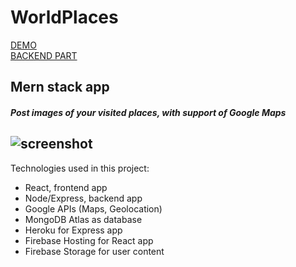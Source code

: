 # WorldPlaces

[DEMO](https://places-mern-c8f5b.web.app/)  
[BACKEND PART](https://github.com/pre-ska/places-backend)

## Mern stack app

##### Post images of your visited places, with support of Google Maps

## ![screenshot](https://i.imgur.com/O2i5xKA.png)

Technologies used in this project:

- React, frontend app
- Node/Express, backend app
- Google APIs (Maps, Geolocation)
- MongoDB Atlas as database
- Heroku for Express app
- Firebase Hosting for React app
- Firebase Storage for user content
